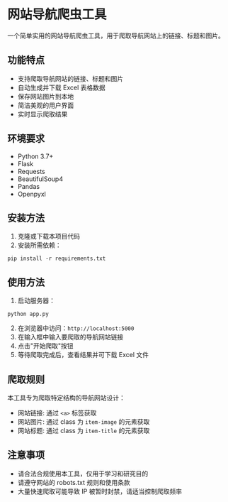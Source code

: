 # 网站导航爬虫工具

一个简单实用的网站导航爬虫工具，用于爬取导航网站上的链接、标题和图片。

## 功能特点

- 支持爬取导航网站的链接、标题和图片
- 自动生成并下载 Excel 表格数据
- 保存网站图片到本地
- 简洁美观的用户界面
- 实时显示爬取结果

## 环境要求

- Python 3.7+
- Flask
- Requests
- BeautifulSoup4
- Pandas
- Openpyxl

## 安装方法

1. 克隆或下载本项目代码
2. 安装所需依赖：

```
pip install -r requirements.txt
```


## 使用方法

1. 启动服务器：

```
python app.py
```

2. 在浏览器中访问：`http://localhost:5000`
3. 在输入框中输入要爬取的导航网站链接
4. 点击"开始爬取"按钮
5. 等待爬取完成后，查看结果并可下载 Excel 文件

## 爬取规则

本工具专为爬取特定结构的导航网站设计：

- 网站链接: 通过 `<a>` 标签获取
- 网站图片: 通过 class 为 `item-image` 的元素获取
- 网站标题: 通过 class 为 `item-title` 的元素获取

## 注意事项

- 请合法合规使用本工具，仅用于学习和研究目的
- 请遵守网站的 robots.txt 规则和使用条款
- 大量快速爬取可能导致 IP 被暂时封禁，请适当控制爬取频率
